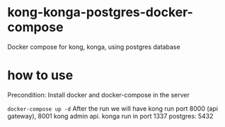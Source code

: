 # kong-konga-postgres-docker-compose
Docker compose for kong, konga, using postgres database

# how to use
Precondition: Install docker and docker-compose in the server

`
docker-compose up -d
`
After the run we will have 
kong run port 8000 (api gateway), 8001 kong admin api.
konga run in port 1337
postgres: 5432





